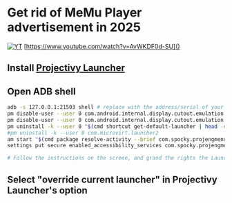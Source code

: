 # Get rid of MeMu Player advertisement in 2025

[![YT](https://i.ytimg.com/vi/AvWKDF0d-SU/maxresdefault.jpg)](https://www.youtube.com/watch?v=AvWKDF0d-SU)
[https://www.youtube.com/watch?v=AvWKDF0d-SU]()

## Install [Projectivy Launcher](https://github.com/spocky/miproja1/releases)

## Open ADB shell 

```sh
adb -s 127.0.0.1:21503 shell # replace with the address/serial of your Emulator 
pm disable-user --user 0 com.android.internal.display.cutout.emulation.corner
pm disable-user --user 0 com.android.internal.display.cutout.emulation.double
pm uninstall -k --user 0 "$(cmd shortcut get-default-launcher | head -n1 | awk -F{ '{print $2 }' | awk -F/ '{print $1 }')"
#pm uninstall -k --user 0 com.microvirt.launcher2
am start "$(cmd package resolve-activity --brief com.spocky.projengmenu | tail -n 1)"
settings put secure enabled_accessibility_services com.spocky.projengmenu/com.spocky.projengmenu.services.ProjectivyAccessibilityService

# Follow the instructions on the screen, and grand the rights the Launcher needs 

```

## Select "override current launcher" in Projectivy Launcher's option 